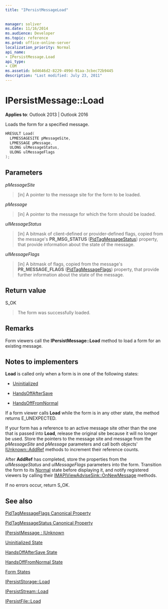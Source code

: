 ```yaml
---
title: "IPersistMessageLoad"
 
 
manager: soliver
ms.date: 11/16/2014
ms.audience: Developer
ms.topic: reference
ms.prod: office-online-server
localization_priority: Normal
api_name:
- IPersistMessage.Load
api_type:
- COM
ms.assetid: bd4646d2-8229-499d-91aa-3cbec72b9445
description: "Last modified: July 23, 2011"
---
```


# IPersistMessage::Load

  
  
**Applies to**: Outlook 2013 | Outlook 2016 
  
Loads the form for a specified message.
  
```cpp
HRESULT Load(
  LPMESSAGESITE pMessageSite,
  LPMESSAGE pMessage,
  ULONG ulMessageStatus,
  ULONG ulMessageFlags
);
```

## Parameters

 _pMessageSite_
  
> [in] A pointer to the message site for the form to be loaded.
    
 _pMessage_
  
> [in] A pointer to the message for which the form should be loaded.
    
 _ulMessageStatus_
  
> [in] A bitmask of client-defined or provider-defined flags, copied from the message's **PR_MSG_STATUS** ([PidTagMessageStatus](pidtagmessagestatus-canonical-property.md)) property, that provide information about the state of the message.
    
 _ulMessageFlags_
  
> [in] A bitmask of flags, copied from the message's **PR_MESSAGE_FLAGS** ([PidTagMessageFlags](pidtagmessageflags-canonical-property.md)) property, that provide further information about the state of the message.
    
## Return value

S_OK 
  
> The form was successfully loaded.
    
## Remarks

Form viewers call the **IPersistMessage::Load** method to load a form for an existing message. 
  
## Notes to implementers

 **Load** is called only when a form is in one of the following states: 
  
- [Uninitialized](uninitialized-state.md)
    
- [HandsOffAfterSave](handsoffaftersave-state.md)
    
- [HandsOffFromNormal](handsofffromnormal-state.md)
    
If a form viewer calls **Load** while the form is in any other state, the method returns E_UNEXPECTED. 
  
If your form has a reference to an active message site other than the one that is passed into **Load**, release the original site because it will no longer be used. Store the pointers to the message site and message from the  _pMessageSite_ and  _pMessage_ parameters and call both objects' [IUnknown::AddRef](http://msdn.microsoft.com/library/b4316efd-73d4-4995-b898-8025a316ba63%28Office.15%29.aspx) methods to increment their reference counts. 
  
After **AddRef** has completed, store the properties from the  _ulMessageStatus_ and  _ulMessageFlags_ parameters into the form. Transition the form to its [Normal](normal-state.md) state before displaying it, and notify registered viewers by calling their [IMAPIViewAdviseSink::OnNewMessage](imapiviewadvisesink-onnewmessage.md) methods. 
  
If no errors occur, return S_OK. 
  
## See also



[PidTagMessageFlags Canonical Property](pidtagmessageflags-canonical-property.md)
  
[PidTagMessageStatus Canonical Property](pidtagmessagestatus-canonical-property.md)
  
[IPersistMessage : IUnknown](ipersistmessageiunknown.md)


[Uninitialized State](uninitialized-state.md)
  
[HandsOffAfterSave State](handsoffaftersave-state.md)
  
[HandsOffFromNormal State](handsofffromnormal-state.md)
  
[Form States](form-states.md)


[IPersistStorage::Load](http://msdn.microsoft.com/library/34379b8d-4e00-49cd-9fd1-65f88746c61a.aspx)
  
[IPersistStream::Load](http://msdn.microsoft.com/library/351e1187-9959-4542-8778-925457c3b8e3.aspx)
  
[IPersistFile::Load](http://msdn.microsoft.com/library/8391aa5c-fe6e-4b03-9eef-7958f75910a5.aspx)

